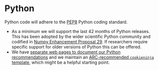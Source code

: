 # Python

Python code will adhere to the [PEP8](http://legacy.python.org/dev/peps/pep-0008/) Python coding standard.

* As a minimum we will support the last 42 months of Python releases. This has been adopted by the wider scientific Python community and codified in [Numpy Enhancement Proposal 29](https://numpy.org/neps/nep-0029-deprecation_policy.html). If researchers require specific support for older versions of Python this can be offered.
* We have [separate web pages to document our Python recommendations](https://ucl-arc.github.io/python-tooling/) and we maintain an [ARC-recommended `cookieninja` template](https://github.com/UCL-ARC/python-tooling), which might be a helpful starting point.
